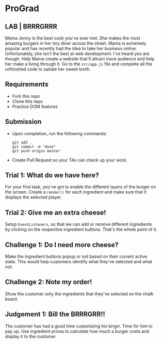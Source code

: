 <h1>ProGrad</h1>

## LAB | BRRRGRRR

Mama Jenny is the best cook you've ever met. She makes the most amazing burgers in her tiny diner across the street. Mama is extremely popular and has recently had the idea to take her business online. Unfortunately, she isn't the best at web development. I've heard you are though. Help Mama create a website that'll attract more audience and help her make a living through it. Go to the `src/app.js` file and complete all the unfinished code to satiate her sweet tooth.

## Requirements

- Fork this repo
- Clone this repo
- Practice DOM features

## Submission

- Upon completion, run the following commands:

  ```
  git add .
  git commit -m "done"
  git push origin master
  ```

- Create Pull Request so your TAs can check up your work.

## Trial 1: What do we have here?

For your first task, you've got to enable the different layers of the burger on the screen. Create a `render()` for each ingredient and make sure that it displays the selected player.

## Trial 2: Give me an extra cheese!

Setup `EventListeners`, so that we can add or remove different ingredients by clicking on the respective ingredient buttons. That's the whole point of it.

## Challenge 1: Do I need more cheese?

Make the ingredient buttons popup or not based on their current active state. This would help customers identify what they've selected and what not.

## Challenge 2: Note my order!

Show the customer only the ingredients that they've selected on the chalk board.

## Judgement 1: Bill the BRRRGRR!!

The customer has had a good time customizing his brrgrr. Time for him to pay up. Use ingredient prices to calculate how much a burger costs and display it to the customer.
